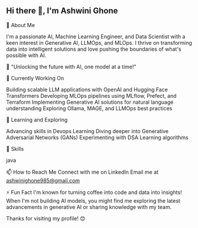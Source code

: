 Hi there 🐢, I'm Ashwini  Ghone
-------------------------------------------------------------------------------------------------------------------------------------------------------



🌟 About Me

I'm a passionate AI, Machine Learning Engineer, and Data Scientist with a keen interest in Generative AI, LLMOps, and MLOps. I thrive on transforming data into intelligent solutions and love pushing the boundaries of what's possible with AI.

🚀 "Unlocking the future with AI, one model at a time!"


🔭 Currently Working On

Building scalable LLM applications with OpenAI and Hugging Face Transformers
Developing MLOps pipelines using MLflow, Prefect, and Terraform
Implementing Generative AI solutions for natural language understanding
Exploring Ollama, MAGE, and LLMOps best practices


🌱 Learning and Exploring

Advancing skills in Devops Learning 
Diving deeper into Generative Adversarial Networks (GANs)
Experimenting with DSA Learning algorithms

💼 Skills

java

📫 How to Reach Me
Connect with me on LinkedIn
Email me at ashwinighone985@gmail.com

⚡ Fun Fact
I'm known for turning coffee into code and data into insights! When I'm not building AI models, you might find me exploring the latest advancements in generative AI or sharing knowledge with my team.

Thanks for visiting my profile! 😊




